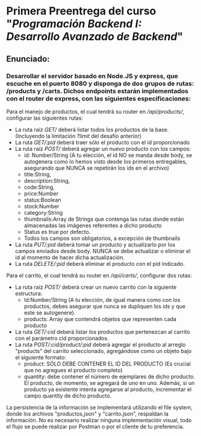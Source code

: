 <h1>Primera Preentrega del curso "<i>Programación Backend I: Desarrollo Avanzado de Backend</i>"</h1>

<h2>Enunciado:</h2>

<h3>Desarrollar el servidor basado en Node.JS y express, que escuche en el puerto 8080 y disponga de dos grupos de rutas: /products y /carts. Dichos endpoints estarán implementados con el router de express, con las siguientes especificaciones:</h3>
 
 Para el manejo de productos, el cual tendrá su router en _/api/products/_, configurar las siguientes rutas:
  - La ruta raíz _GET/_ deberá listar todos los productos de la base. (Incluyendo la limitación ?limit del desafío anterior)
  - La ruta _GET/:pid_ deberá traer sólo el producto con el id proporcionado
  - La ruta raíz _POST/_ deberá agregar un nuevo producto con los campos:
    -  id: Number/String (A tu elección, el id NO se manda desde body, se autogenera como lo hemos visto desde los primeros entregables, asegurando que NUNCA se repetirán los ids en el archivo)
    -  title:String,
    -  description:String,
    -  code:String,
    -  price:Number
    -  status:Boolean
    -  stock:Number
    -  category:String
    -  thumbnails:Array de Strings que contenga las rutas donde están almacenadas las imágenes referentes a dicho producto
      - Status es true por defecto.
      - Todos los campos son obligatorios, a excepción de thumbnails
  - La ruta _PUT/:pid_ deberá tomar un producto y actualizarlo por los campos enviados desde body. NUNCA se debe actualizar o eliminar el id al momento de hacer dicha actualización.
  - La ruta _DELETE/:pid_ deberá eliminar el producto con el pid indicado.

Para el carrito, el cual tendrá su router en _/api/carts/_, configurar dos rutas:
  - La ruta raíz _POST/_ deberá crear un nuevo carrito con la siguiente estructura:
    - Id:Number/String (A tu elección, de igual manera como con los productos, debes asegurar que nunca se dupliquen los ids y que este se autogenere).
    - products: Array que contendrá objetos que representen cada producto
  - La ruta _GET/:cid_ deberá listar los productos que pertenezcan al carrito con el parámetro cid proporcionados.
  - La ruta _POST/:cid/product/:pid_ deberá agregar el producto al arreglo "products" del carrito seleccionado, agregándose como un objeto bajo el siguiente formato:
    - product: SÓLO DEBE CONTENER EL ID DEL PRODUCTO (Es crucial que no agregues el producto completo)
    - quantity: debe contener el número de ejemplares de dicho producto. El producto, de momento, se agregará de uno en uno. Además, si un producto ya existente intenta agregarse al producto, incrementar el campo quantity de dicho producto.

La persistencia de la información se implementará utilizando el file system, donde los archivos "productos,json" y "carrito.json", respaldan la información. 
No es necesario realizar ninguna implementación visual, todo el flujo se puede realizar por Postman o por el cliente de tu preferencia.

